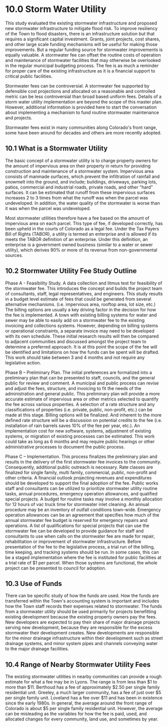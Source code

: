 10.0 Storm Water Utility
========================

This study evaluated the existing stormwater infrastructure and proposed
new stormwater infrastructure to mitigate flood risk. To improve
resiliency of the Town to flood disasters, there is an infrastructure
solution but that requires a significant capital investment. Grants,
joint projects, cost shares, and other large scale funding mechanisms
will be useful for making those improvements. But a regular funding
source for stormwater improvements is equally valuable. A stormwater fee
can offset the routine costs of operation and maintenance of stormwater
facilities that may otherwise be overlooked in the regular municipal
budgeting process. The fee is as much a reminder for proper care of the
existing infrastructure as it is a financial support to critical public
facilities.

Stormwater fees can be controversial. A stormwater fee supported by
defensible cost projections and allocated on a reasonable and controlled
metric can be less controversial than broad based uniform fees. Details
of a storm water utility implementation are beyond the scope of this
master plan. However, additional information is provided here to start
the conversation about implementing a mechanism to fund routine
stormwater maintenance and projects.

Stormwater fees exist in many communities along Colorado's front range,
some have been around for decades and others are more recently adopted.

10.1 What is a Stormwater Utility
---------------------------------

The basic concept of a stormwater utility is to charge property owners
for the amount of impervious area on their property in return for
providing construction and maintenance of a stormwater system.
Impervious area consists of manmade surfaces, which prevent the
infiltration of rainfall and snowmelt into the ground, and include;
buildings, driveways, parking lots, patios, commercial and industrial
roads, private roads, and other "hard" surfaces. It can be estimated
that runoff from these impervious surfaces increases 2 to 3 times from
what the runoff was when the parcel was undeveloped. In addition, the
water quality of the stormwater is worse than it was when the parcel was
undeveloped.

Most stormwater utilities therefore have a fee based on the amount of
impervious area on each parcel. This type of fee, if developed
correctly, has been upheld in the courts of Colorado as a legal fee.
Under the Tax Payers Bill of Rights (TABOR), a utility is termed an
enterprise and is allowed if its meets the TABOR definition of an
enterprise. Under this definition, an enterprise is a government owned
business (similar to a water or sewer utility), which derives 90% or
more of its revenue from non-governmental sources.

10.2 Stormwater Utility Fee Study Outline
-----------------------------------------

Phase A - Feasibility Study. A data collection and litmus test for
feasibility of the stormwater fee. This introduces the concept and
builds the project team of consultants, staff, legal representatives,
and engineers. This study results in a budget level estimate of fees
that could be generated from several alternative mechanisms. (i.e.
impervious area, rooftop area, lot size, etc.) The billing options are
usually a key driving factor in the decision for how the fee is
implemented. A town with existing billing systems for water and sewer
may be able to easily add on a stormwater fee to the existing invoicing
and collections systems. However, depending on billing systems or
operational constraints, a separate invoice may need to be developed
with its own schedule. These initial research results will then be
compared to adjacent communities and discussed amongst the project team
to determine a preferred approach. It is at this point the scope of the
fee will be identified and limitations on how the funds can be spent
will be drafted. This work should take between 3 and 4 months and not
require any legislative action.

Phase B – Preliminary Plan. The initial preferences are formalized into
a preliminary plan that can be presented to staff, councils, and the
general public for review and comment. A municipal and public process
can revise and adjust the fees, structure, and invoicing to fit the
needs of the administration and general public. This preliminary plan
will provide a more accurate estimate of impervious area or other
metrics selected to quantify the fee across various properties. A
selection of a rate structure and any classifications of properties
(i.e. private, public, non-profit, etc.) can be made at this stage.
Billing options will be finalized. And inherent to the more defined rate
structure will be a discussion on potential credits to the fee (i.e.
installation of rain barrels saves 10% of the fee per year, etc.). An
implementation cost for new software, systems, adjustment of existing
systems, or migration of existing processes can be estimated. This work
could take as long as 6 months and may require public hearings or other
administrative processes to document the public process.

Phase C – Implementation. This process finalizes the preliminary plan
and results in the delivery of the first stormwater fee invoices to the
community. Consequently, additional public outreach is necessary. Rate
classes are finalized for single family, multi family, commercial,
public, non-profit and other criteria. A financial outlook projecting
revenues and expenditures should be developed to support the final
adoption of the fee. Public works staff and consultants can be utilized
to prioritize stormwater utility routine tasks, annual procedures,
emergency operation allowances, and qualified special projects. A budget
for routine tasks may involve a monthly allocation for 12 hours of vac
truck time for stormwater inlet cleaning. An annual procedure may be an
inventory of outfall conditions town-wide. Emergency operation
allowances can be an agreement that specifies how much of the annual
stormwater fee budget is reserved for emergency repairs and operations.
A list of qualifications for special projects that can use the
stormwater fee can be developed to provide guidance for staff and
consultants to use when calls on the stormwater fee are made for repair,
rehabilitation or improvement of stormwater infrastructure. Before
presentation of the fee to the legislative process, a trial run of the
billing, time keeping, and tracking systems should be run. In some
cases, this can be a staged implementation where the fee is instituted
for public facilities at a trial rate of $1 per parcel. When those
systems are functional, the whole project can be presented to council
for adoption.

10.3 Use of Funds
-----------------

There can be specific study of how the funds are used. How the funds are
transferred within the Town's accounting system is important and
includes how the Town staff records their expenses related to
stormwater. The funds from a stormwater utility should be used primarily
for projects benefitting existing development because the existing
property owners pay the fees. New developers are expected to pay their
share of major drainage projects serving new development, because they
are responsible for the excess stormwater their development creates. New
developments are responsible for the minor drainage infrastructure
within their development such as street drainage systems, and minor
system pipes and channels conveying water to the major drainage
facilities.

10.4 Range of Nearby Stormwater Utility Fees
--------------------------------------------

The existing stormwater utilities in nearby communities can provide a
rough estimate for what a fee may be in Lyons. The range is from less
than $1 to more than $11. Berthoud has a fee of approximately $2.50 per
single family residential unit. Greeley, a much larger community, has a
fee of just over $5 per single family unit. Loveland has a fee over $11
and has been in existence since the early 1980s. In general, the average
around the front range of Colorado is about $5 per single family
residential unit. However, the average can be misleading as the
variables for how the fee is paid, used, and allocated changes for every
community, land use, and sometimes by year.